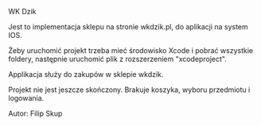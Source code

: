 WK Dzik

Jest to implementacja sklepu na stronie wkdzik.pl, do aplikacji na system IOS.

Żeby uruchomić projekt trzeba mieć środowisko Xcode i pobrać wszystkie foldery, następnie uruchomić plik z rozszerzeniem "xcodeproject".

Applikacja służy do zakupów w sklepie wkdzik.

Projekt nie jest jeszcze skończony. Brakuje koszyka, wyboru przedmiotu i logowania.

Autor: Filip Skup

